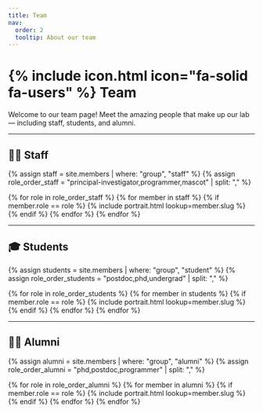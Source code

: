 ```yaml
---
title: Team
nav:
  order: 2
  tooltip: About our team
---
```


# {% include icon.html icon="fa-solid fa-users" %} Team

Welcome to our team page! Meet the amazing people that make up our lab — including staff, students, and alumni.

---

## 🧑‍💼 Staff

{% assign staff = site.members | where: "group", "staff" %}
{% assign role_order_staff = "principal-investigator,programmer,mascot" | split: "," %}

{% for role in role_order_staff %}
  {% for member in staff %}
    {% if member.role == role %}
      {% include portrait.html lookup=member.slug %}
    {% endif %}
  {% endfor %}
{% endfor %}

---

## 🎓 Students

{% assign students = site.members | where: "group", "student" %}
{% assign role_order_students = "postdoc,phd,undergrad" | split: "," %}

{% for role in role_order_students %}
  {% for member in students %}
    {% if member.role == role %}
      {% include portrait.html lookup=member.slug %}
    {% endif %}
  {% endfor %}
{% endfor %}

---

## 🧑‍🎓 Alumni

{% assign alumni = site.members | where: "group", "alumni" %}
{% assign role_order_alumni = "phd,postdoc,programmer" | split: "," %}

{% for role in role_order_alumni %}
  {% for member in alumni %}
    {% if member.role == role %}
      {% include portrait.html lookup=member.slug %}
    {% endif %}
  {% endfor %}
{% endfor %}
